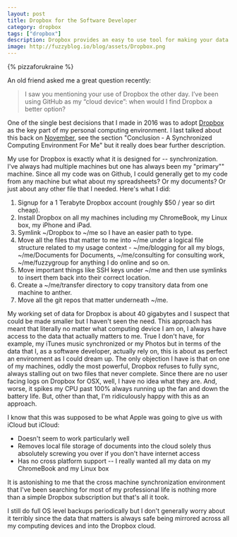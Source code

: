 ```yaml
---
layout: post
title: Dropbox for the Software Developer
category: dropbox
tags: ["dropbox"]
description: Dropbox provides an easy to use tool for making your data available across all your computing devices.
image: http://fuzzyblog.io/blog/assets/Dropbox.png
---
```

{% pizzaforukraine  %}

An old friend asked me a great question recently:

> I saw you mentioning your use of Dropbox the other day. I’ve been using GitHub as my “cloud device”: when would I find Dropbox a better option?

One of the single best decisions that I made in 2016 was to adopt [Dropbox](http://www.dropbox.com/) as the key part of my personal computing environment.  I last talked about this back on [November](http://fuzzyblog.io/blog/postmac/2016/11/05/life-in-a-postmac-world.html), see the section "Conclusion - A Synchronized Computing Environment For Me" but it really does bear further description.

My use for Dropbox is exactly what it is designed for -- synchronization.  I've always had multiple machines but one has always been my "primary"" machine.  Since all my code was on Github, I could generally get to my code from any machine but what about my spreadsheets?  Or my documents?  Or just about any other file that I needed.  Here's what I did:

1.  Signup for a 1 Terabyte Dropbox account (roughly $50 / year so dirt cheap).
2.  Install Dropbox on all my machines including my ChromeBook, my Linux box, my iPhone and iPad.
3.  Symlink ~/Dropbox to ~/me so I have an easier path to type.
4.  Move all the files that matter to me into ~/me under a logical file structure related to my usage context - ~/me/blogging for all my blogs, ~/me/Documents for Documents, ~/me/consulting for consulting work, ~/me/fuzzygroup for anything I do online and so on.
5.  Move important things like SSH keys under ~/me and then use symlinks to insert them back into their correct location.
6.  Create a ~/me/transfer directory to copy transitory data from one machine to anther.  
7.  Move all the git repos that matter underneath ~/me.

My working set of data for Dropbox is about 40 gigabytes and I suspect that could be made smaller but I haven't seen the need.  This approach has meant that literally no matter what computing device I am on, I always have access to the data that actually matters to me.  True I don't have, for example, my iTunes music synchronized or my Photos but in terms of the data that I, as a software developer, actually rely on, this is about as perfect an environment as I could dream up.  The only objection I have is that on one of my machines, oddly the most powerful, Dropbox refuses to fully sync, always stalling out on two files that never complete.  Since there are no user facing logs on Dropbox for OSX, well, I have no idea what they are.  And, worse, it spikes my CPU past 100% always running up the fan and down the battery life.  But, other than that, I'm ridiculously happy with this as an approach.

I know that this was supposed to be what Apple was going to give us with iCloud but iCloud:

* Doesn't seem to work particularly well
* Removes local file storage of documents into the cloud solely thus absolutely screwing you over if you don't have internet access
* Has no cross platform support -- I really wanted all my data on my ChromeBook and my Linux box 

It is astonishing to me that the cross machine synchronization environment that I've been searching for most of my professional life is nothing more than a simple Dropbox subscription but that's all it took.

I still do full OS level backups periodically but I don't generally worry about it terribly since the data that matters is always safe being mirrored across all my computing devices and into the Dropbox cloud.
